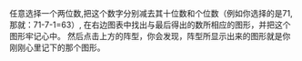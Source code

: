 任意选择一个两位数,把这个数字分别减去其十位数和个位数（例如你选择的是71,那就：71-7-1=63）,
在右边图表中找出与最后得出的数所相应的图形，并把这个图形牢记心中。
然后点击上方的阵型，你会发现，阵型所显示出来的图形就是你刚刚心里记下的那个图形。
